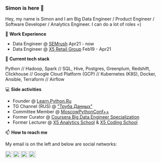 ### Simon is here 👋

Hey, my name is Simon and I am Big Data Engineer / Product Engineer / Software Developer / Analytics Engineer. I can do a lot of roles =)

🏢 **Work Experience** 

  - Data Engineer @ [SEMrush](https://semrush.com/) Apr21 - now
  - Data Engineer @ [X5 Retail Group](https://www.x5.ru/ru) Feb19 - Apr21

🌱 **Current tech stack** 

Python // Hadoop, Spark // SQL, Hive, Postgres, Greenplum, Redshift, Clickhouse // Google Cloud Platform (GCP) // Kubernetes (K8S), Docker, Ansible, Terraform // Airflow

💻 **Side activities** 

  - Founder @ [Learn.Python.Ru](learn.python.ru)
  - TG Channel (RUS) @ ["Труба Данных"](https://t.me/ohmydataengineer)
  - Committee Member @ [MoscowPythonConf++](https://conf.python.ru/)
  - Former Curator @ [Coursera Big Data Engineer Specialization](https://bigdatateam.org/big-data-engineering)
  - Former Lecturer @ [X5 Analytics School](http://x5-academy.ru/) & [X5 Coding School](https://x5-frontend-academy.ru/)


📫 **How to reach me**

My email is on the left and below are social networks:

[<img align="left" alt="Facebook" width="22px" src="https://cdn.jsdelivr.net/npm/simple-icons@v3/icons/facebook.svg" />](https://www.facebook.com/osipov.simon) [<img align="left" alt="Twitter" width="22px" src="https://cdn.jsdelivr.net/npm/simple-icons@v3/icons/twitter.svg" />](https://twitter.com/OsipovSimon) [<img align="left" alt="Telegram" width="22px" src="https://cdn.jsdelivr.net/npm/simple-icons@v3/icons/telegram.svg" />](http://t.me/SimonOsipov) [<img align="left" alt="LinkedIn" width="22px" src="https://cdn.jsdelivr.net/npm/simple-icons@v3/icons/linkedin.svg" />](https://www.linkedin.com/in/simon-osipov/)

